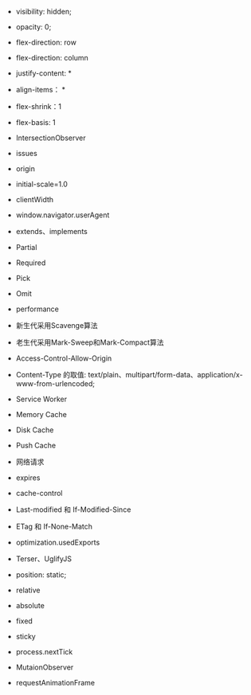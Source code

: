   - visibility: hidden;

  - opacity: 0;

  - flex-direction: row

  - flex-direction: column

  - justify-content: *

  - align-items： *

  - flex-shrink：1

  - flex-basis: 1

  - IntersectionObserver

  - issues

  - origin

  - initial-scale=1.0

  - clientWidth

  - window.navigator.userAgent

  - extends、implements

  - Partial

  - Required

  - Pick

  - Omit

  - performance

  - 新生代采用Scavenge算法

  - 老生代采用Mark-Sweep和Mark-Compact算法

  - Access-Control-Allow-Origin

  - Content-Type 的取值: text/plain、multipart/form-data、application/x-www-from-urlencoded;

  - Service Worker
  - Memory Cache
  - Disk Cache
  - Push Cache
  - 网络请求

  - expires

  - cache-control

  - Last-modified 和 If-Modified-Since

  - ETag 和 If-None-Match

  - optimization.usedExports

  -  Terser、UglifyJS


  - position: static;
  - relative
  - absolute
  - fixed
  - sticky

  - process.nextTick
  - MutaionObserver

  - requestAnimationFrame